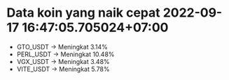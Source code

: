 # Data koin yang naik cepat 2022-09-17 16:47:05.705024+07:00

* GTO_USDT -> Meningkat 3.14%
* PERL_USDT -> Meningkat 10.48%
* VGX_USDT -> Meningkat 3.48%
* VITE_USDT -> Meningkat 5.78%
